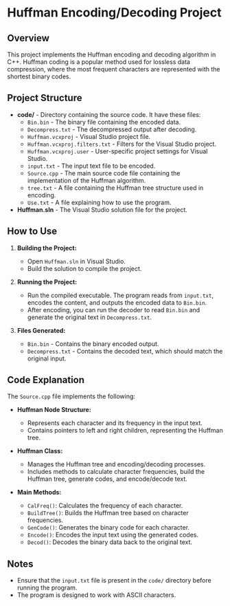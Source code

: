 # Huffman Encoding/Decoding Project

## Overview

This project implements the Huffman encoding and decoding algorithm in C++. Huffman coding is a popular method used for lossless data compression, where the most frequent characters are represented with the shortest binary codes.

## Project Structure

- **code/** - Directory containing the source code. It have these files:
  - `Bin.bin` - The binary file containing the encoded data.
  - `Decompress.txt` - The decompressed output after decoding.
  - `Huffman.vcxproj` - Visual Studio project file.
  - `Huffman.vcxproj.filters.txt` - Filters for the Visual Studio project.
  - `Huffman.vcxproj.user` - User-specific project settings for Visual Studio.
  - `input.txt` - The input text file to be encoded.
  - `Source.cpp` - The main source code file containing the implementation of the Huffman algorithm.
  - `tree.txt` - A file containing the Huffman tree structure used in encoding.
  - `Use.txt` - A file explaining how to use the program.
- **Huffman.sln** - The Visual Studio solution file for the project.

## How to Use

1. **Building the Project:**
   - Open `Huffman.sln` in Visual Studio.
   - Build the solution to compile the project.

2. **Running the Project:**
   - Run the compiled executable. The program reads from `input.txt`, encodes the content, and outputs the encoded data to `Bin.bin`.
   - After encoding, you can run the decoder to read `Bin.bin` and generate the original text in `Decompress.txt`.

3. **Files Generated:**
   - `Bin.bin` - Contains the binary encoded output.
   - `Decompress.txt` - Contains the decoded text, which should match the original input.

## Code Explanation

The `Source.cpp` file implements the following:

- **Huffman Node Structure:**
  - Represents each character and its frequency in the input text.
  - Contains pointers to left and right children, representing the Huffman tree.

- **Huffman Class:**
  - Manages the Huffman tree and encoding/decoding processes.
  - Includes methods to calculate character frequencies, build the Huffman tree, generate codes, and encode/decode text.

- **Main Methods:**
  - `CalFreq()`: Calculates the frequency of each character.
  - `BuildTree()`: Builds the Huffman tree based on character frequencies.
  - `GenCode()`: Generates the binary code for each character.
  - `Encode()`: Encodes the input text using the generated codes.
  - `Decod()`: Decodes the binary data back to the original text.

## Notes

- Ensure that the `input.txt` file is present in the `code/` directory before running the program.
- The program is designed to work with ASCII characters.